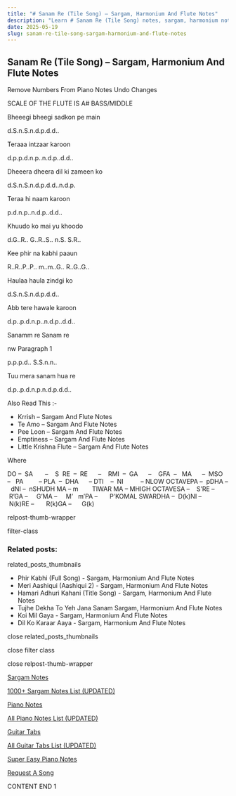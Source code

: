 ```yaml
---
title: "# Sanam Re (Tile Song) – Sargam, Harmonium And Flute Notes"
description: "Learn # Sanam Re (Tile Song) notes, sargam, harmonium notations and flute notes. Easy step-by-step tutorial for beginners."
date: 2025-05-19
slug: sanam-re-tile-song-sargam-harmonium-and-flute-notes
---
```


## Sanam Re (Tile Song) – Sargam, Harmonium And Flute Notes

Remove Numbers From Piano Notes
Undo Changes

SCALE OF THE FLUTE IS A# BASS/MIDDLE

Bheeegi bheegi sadkon pe main

d.S.n.S.n.d.p.d.d..

Teraaa intzaar karoon

d.p.p.d.n.p..n.d.p..d.d..

Dheeera dheera dil ki zameen ko

d.S.n.S.n.d.p.d.d..n.d.p.

Teraa hi naam karoon

p.d.n.p..n.d.p..d.d..

Khuudo ko mai yu khoodo

d.G..R.. G..R..S.. n.S. S.R..

Kee phir na kabhi paaun

R..R..P..P.. m..m..G.. R..G..G..

Haulaa haula zindgi ko

d.S.n.S.n.d.p.d.d..

Abb tere hawale karoon

d.p..p.d.n.p..n.d.p..d.d..

Sanamm re Sanam re

nw Paragraph 1

p.p.p.d.. S.S.n.n..

Tuu mera sanam hua re

d.p..p.d.n.p.n.d.p.d.d..



Also Read This :-



* Krrish – Sargam And Flute Notes
* Te Amo – Sargam And Flute Notes
* Pee Loon – Sargam And Flute Notes
* Emptiness – Sargam And Flute Notes
* Little Krishna Flute – Sargam And Flute Notes

Where



DO –  SA       –    S  RE  –  RE      –    RMI  –  GA      –    GFA  –   MA      –  MSO  –   PA         – PLA  –  DHA      – DTI    –  NI          – NLOW OCTAVEPA –  pDHA –  dNI –  nSHUDH MA – m        TIWAR MA – MHIGH OCTAVESA –    S’RE –     R’GA –     G’MA –     M’   m’PA –       P’KOMAL SWARDHA –  D(k)NI –       N(k)RE –       R(k)GA –      G(k)



relpost-thumb-wrapper

filter-class

### Related posts:

related_posts_thumbnails

* Phir Kabhi (Full Song) - Sargam, Harmonium And Flute Notes
* Meri Aashiqui (Aashiqui 2) - Sargam, Harmonium And Flute Notes
* Hamari Adhuri Kahani (Title Song) - Sargam, Harmonium And Flute Notes
* Tujhe Dekha To Yeh Jana Sanam Sargam, Harmonium And Flute Notes
* Koi Mil Gaya - Sargam, Harmonium And Flute Notes
* Dil Ko Karaar Aaya - Sargam, Harmonium And Flute Notes

close related_posts_thumbnails

close filter class

close relpost-thumb-wrapper

[Sargam Notes](/sargam-notes.html)

[1000+ Sargam Notes List (UPDATED)](/all-songs-list-sargam-notes.html)

[Piano Notes](/piano-notes.html)

[All Piano Notes List (UPDATED)](/all-songs-list-piano-notes.html)

[Guitar Tabs](/guitar-tabs.html)

[All Guitar Tabs List (UPDATED)](/all-songs-list-guitar-tabs.html)

[Super Easy Piano Notes](https://studywall.in/)

[Request A Song](/request-a-song.html)

CONTENT END 1

